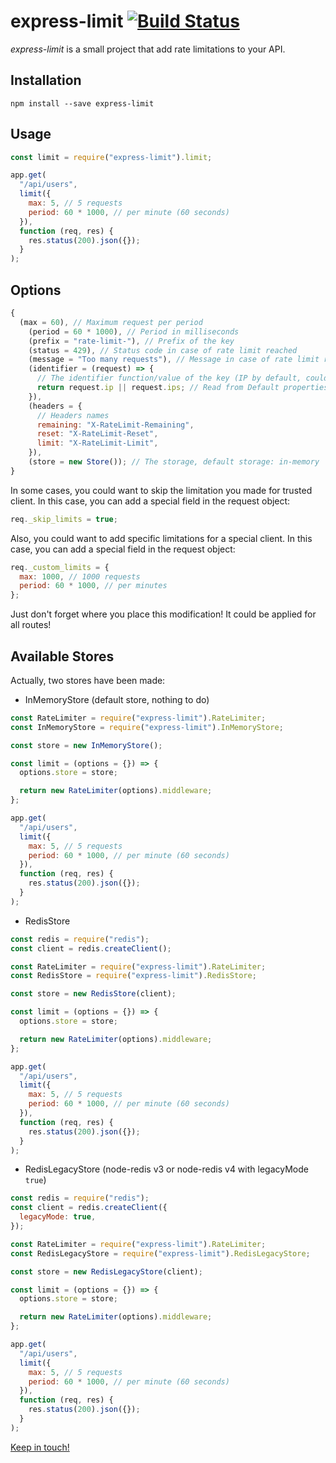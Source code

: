 # express-limit [![Build Status](https://travis-ci.org/Dallas62/express-limit.svg?branch=master)](https://travis-ci.org/Dallas62/express-limit)

_express-limit_ is a small project that add rate limitations to your API.

## Installation

```console
npm install --save express-limit
```

## Usage

```js
const limit = require("express-limit").limit;

app.get(
  "/api/users",
  limit({
    max: 5, // 5 requests
    period: 60 * 1000, // per minute (60 seconds)
  }),
  function (req, res) {
    res.status(200).json({});
  }
);
```

## Options

```js
{
  (max = 60), // Maximum request per period
    (period = 60 * 1000), // Period in milliseconds
    (prefix = "rate-limit-"), // Prefix of the key
    (status = 429), // Status code in case of rate limit reached
    (message = "Too many requests"), // Message in case of rate limit reached
    (identifier = (request) => {
      // The identifier function/value of the key (IP by default, could be "req.user.id")
      return request.ip || request.ips; // Read from Default properties
    }),
    (headers = {
      // Headers names
      remaining: "X-RateLimit-Remaining",
      reset: "X-RateLimit-Reset",
      limit: "X-RateLimit-Limit",
    }),
    (store = new Store()); // The storage, default storage: in-memory
}
```

In some cases, you could want to skip the limitation you made for trusted client.
In this case, you can add a special field in the request object:

```js
req._skip_limits = true;
```

Also, you could want to add specific limitations for a special client.
In this case, you can add a special field in the request object:

```js
req._custom_limits = {
  max: 1000, // 1000 requests
  period: 60 * 1000, // per minutes
};
```

Just don't forget where you place this modification! It could be applied for all routes!

## Available Stores

Actually, two stores have been made:

- InMemoryStore (default store, nothing to do)

```js
const RateLimiter = require("express-limit").RateLimiter;
const InMemoryStore = require("express-limit").InMemoryStore;

const store = new InMemoryStore();

const limit = (options = {}) => {
  options.store = store;

  return new RateLimiter(options).middleware;
};

app.get(
  "/api/users",
  limit({
    max: 5, // 5 requests
    period: 60 * 1000, // per minute (60 seconds)
  }),
  function (req, res) {
    res.status(200).json({});
  }
);
```

- RedisStore

```js
const redis = require("redis");
const client = redis.createClient();

const RateLimiter = require("express-limit").RateLimiter;
const RedisStore = require("express-limit").RedisStore;

const store = new RedisStore(client);

const limit = (options = {}) => {
  options.store = store;

  return new RateLimiter(options).middleware;
};

app.get(
  "/api/users",
  limit({
    max: 5, // 5 requests
    period: 60 * 1000, // per minute (60 seconds)
  }),
  function (req, res) {
    res.status(200).json({});
  }
);
```

- RedisLegacyStore (node-redis v3 or node-redis v4 with legacyMode `true`)

```js
const redis = require("redis");
const client = redis.createClient({
  legacyMode: true,
});

const RateLimiter = require("express-limit").RateLimiter;
const RedisLegacyStore = require("express-limit").RedisLegacyStore;

const store = new RedisLegacyStore(client);

const limit = (options = {}) => {
  options.store = store;

  return new RateLimiter(options).middleware;
};

app.get(
  "/api/users",
  limit({
    max: 5, // 5 requests
    period: 60 * 1000, // per minute (60 seconds)
  }),
  function (req, res) {
    res.status(200).json({});
  }
);
```

[Keep in touch!](https://twitter.com/BorisTacyniak)
